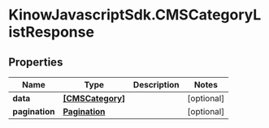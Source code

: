 # KinowJavascriptSdk.CMSCategoryListResponse

## Properties
Name | Type | Description | Notes
------------ | ------------- | ------------- | -------------
**data** | [**[CMSCategory]**](CMSCategory.md) |  | [optional] 
**pagination** | [**Pagination**](Pagination.md) |  | [optional] 


